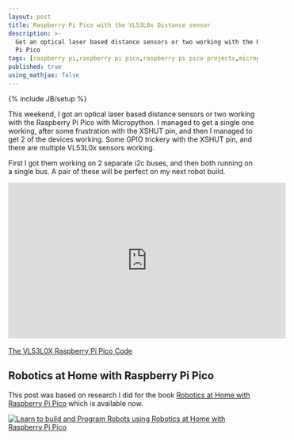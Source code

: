 ```yaml
---
layout: post
title: Raspberry Pi Pico with the VL53L0x Distance sensor
description: >-
  Get an optical laser based distance sensors or two working with the Raspberry
  Pi Pico
tags: [raspberry pi,raspberry pi pico,raspberry pi pico projects,micropython,programming,electronics,microcontroller,sensors,learn robotics at home]
published: true
using_mathjax: false
---
```

{% include JB/setup %}

This weekend, I got an optical laser based distance sensors or two working with the Raspberry Pi Pico with Micropython. I managed to get a single one working, after some frustration with the XSHUT pin, and then I managed to get 2 of the devices working. Some GPIO trickery with the XSHUT pin, and there are multiple VL53L0x sensors working.

First I got them working on 2 separate i2c buses, and then both running on a single bus. A pair of these will be perfect on my next robot build.

<iframe width="560" height="315" src="https://www.youtube.com/embed/XQrxPcq2tZ8" title="YouTube video player" frameborder="0" allow="accelerometer; autoplay; clipboard-write; encrypted-media; gyroscope; picture-in-picture" allowfullscreen="True"></iframe>

[The VL53L0X Raspberry Pi Pico Code](https://github.com/orionrobots/vl53l0x)

## Robotics at Home with Raspberry Pi Pico

This post was based on research I did for the book [Robotics at Home with Raspberry Pi Pico](https://packt.link/5swS2) which is available now.

<a href="https://packt.link/5swS2" title="Learn to build and Program Robots using Robotics at Home with Raspberry Pi Pico"><img src="/galleries/2023/Robotics-at-Home-with-Raspberry-Pi-Pico-banner-2048.jpg"
  alt="Learn to build and Program Robots using Robotics at Home with Raspberry Pi Pico"
  sizes="(min-width: 1200px) 1140px, (min-width: 1000px) 940px, (min-width: 800px) 720px, 93.75vw"
  srcset="/galleries/2023/Robotics-at-Home-with-Raspberry-Pi-Pico-banner-720.jpg 720w, /galleries/2023/Robotics-at-Home-with-Raspberry-Pi-Pico-banner-1140.jpg 1140w, /galleries/2023/Robotics-at-Home-with-Raspberry-Pi-Pico-banner-1280.jpg 1280w"></a>
